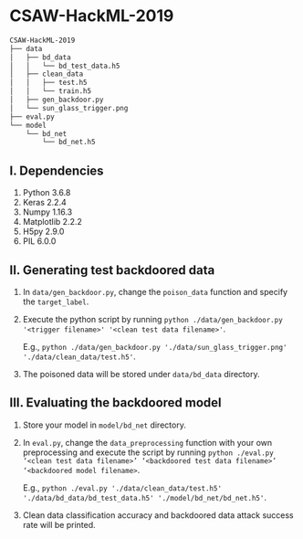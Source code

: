 # CSAW-HackML-2019

```bash
CSAW-HackML-2019
├── data
│   ├── bd_data
│   │   └── bd_test_data.h5
│   ├── clean_data
│   │   ├── test.h5
│   │   └── train.h5
│   ├── gen_backdoor.py
│   └── sun_glass_trigger.png
├── eval.py
└── model
    └── bd_net
        └── bd_net.h5
```

## I. Dependencies
   1. Python 3.6.8
   2. Keras 2.2.4
   3. Numpy 1.16.3
   4. Matplotlib 2.2.2
   5. H5py 2.9.0
   6. PIL 6.0.0
   
## II. Generating test backdoored data
   1. In `data/gen_backdoor.py`, change the `poison_data` function and specify the `target_label`.
   2. Execute the python script by running
      `python ./data/gen_backdoor.py '<trigger filename>' '<clean test data filename>'`.
      
      E.g., `python ./data/gen_backdoor.py './data/sun_glass_trigger.png' './data/clean_data/test.h5'`.
   3. The poisoned data will be stored under `data/bd_data` directory.
   
## III. Evaluating the backdoored model
   1. Store your model in `model/bd_net` directory.
   2. In `eval.py`, change the `data_preprocessing` function with your own preprocessing and execute the script by running
      `python ./eval.py ‘<clean test data filename>’ ‘<backdoored test data filename>’ ‘<backdoored model filename>`.
      
      E.g., `python ./eval.py './data/clean_data/test.h5' './data/bd_data/bd_test_data.h5' './model/bd_net/bd_net.h5'`.
   3. Clean data classification accuracy and backdoored data attack success rate will be printed.
